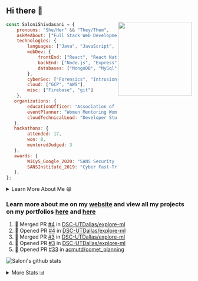 ## Hi there 👋

<img align='right' src="https://storage.googleapis.com/saloni-shivdasani-resume/Saloni.png" width="200">

```javascript
const SaloniShivdasani = {
    pronouns: "She/Her" && "They/Them",
    askMeAbout: ["Full Stack Web Development", "Cloud Computing", "Cyber Security"],
    technologies: {
        languages: ["Java", "JavaScript", "SQL", "Python", "C++", "R"],
        webDev: {
            frontEnd: ["React", "React Native", "Electron"],
            backEnd: ["Node.js", "Express", "Flask"],
            databases: ["MongoDB", "MySql"],
        },
        cyberSec: ["Forensics", "Intrusion Detection", "Security Operations", "Network and Application Penetration Testing"],
        cloud: ["GCP", "AWS"],
        misc: ["Firebase", "git"]
    },
   organizations: {
        educationOfficer: "Association of Computer Machinery, UTD",
        eventPlanner: "Women Mentoring Women in Engineering, UTD",
        cloudTechnicalLead: "Developer Students Club, UTD"
   },
   hackathons: {
        attended: 17,
        won: 8,
        mentoredJudged: 3
   },
   awards: {
        WiCyS_Google_2020: "SANS Security Training Scholarship",
        SANSInstitute_2019: "Cyber Fast-Track Game Quarter-Finalist",
   },
};
```

<!--START_SECTION:table-->
<details>

<summary>Learn More About Me 😄 </summary>

I am a junior at The University of Texas at Dallas, and I am currently majoring in Software Engineering with a concentration in Information Assurance. I am interested and have experience in full stack development, cloud computing, and cybersecurity. I hope to find opportunities where I can gain exposure to algorithm and project design. My ultimate aim is to develop futuristic products for users because I am inspired by the impact of computing on society.

I have experience in full stack web development through my participation and awards in hackathons where I have learnt and used React, Node.js, Express, MongoDB, Flask, NLTK, and React Native along with GIT, GCP, and Firebase. Last semester, I was also responsible for backend development for a project at a local NGO where I created a REST API using Node.js, Express, MongoDB and SQL and hosted it on servers using GCP. 

From my coursework and local competitions, I have skills in algorithms and data structures in Java, database management using SQL and machine learning using Python and R. I have also been a quarter-finalist in a national cybersecurity completion hosted by the SANS institute.

I am also actively involved in campus organization where I am the cloud technical lead for Developer Student Club, Mentor and Education Officer for Association of Computing Machinery, event planner for Women Mentoring Women in Engineering and IT Committee member for IEEE.

</details>

<!--END_SECTION:table-->

### Learn more about me on my [website](https://www.saloni-shivdasani.codes) and view all my projects on my portfolios [here](https://www.saloni-shivdasani.codes/projects) and  [here](http://devpost.com/SaloniS)

<!--START_SECTION:activity-->
1. 🎉 Merged PR [#4](https://github.com//DSC-UTDallas/explore-ml/pull/4) in [DSC-UTDallas/explore-ml](https://github.com//DSC-UTDallas/explore-ml)
2. 💪 Opened PR [#4](https://github.com//DSC-UTDallas/explore-ml/pull/4) in [DSC-UTDallas/explore-ml](https://github.com//DSC-UTDallas/explore-ml)
3. 🎉 Merged PR [#3](https://github.com//DSC-UTDallas/explore-ml/pull/3) in [DSC-UTDallas/explore-ml](https://github.com//DSC-UTDallas/explore-ml)
4. 💪 Opened PR [#3](https://github.com//DSC-UTDallas/explore-ml/pull/3) in [DSC-UTDallas/explore-ml](https://github.com//DSC-UTDallas/explore-ml)
5. 💪 Opened PR [#33](https://github.com//acmutd/comet_planning/pull/33) in [acmutd/comet_planning](https://github.com//acmutd/comet_planning)
<!--END_SECTION:activity-->

![Saloni's github stats](https://github-readme-stats.vercel.app/api?username=SaloniSS)

<!--START_SECTION:table-->
<details>

<summary>More Stats 📊 </summary>

<!--START_SECTION:waka-->
![Lines of code](https://img.shields.io/badge/From%20Hello%20World%20I%27ve%20Written-22.6%20million%20lines%20of%20code-blue)

**🐱 My Github Data** 

> 🏆 1,522 Contributions in the Year 2020
 > 
> 📦 510.0 kB Used in Github's Storage 
 > 
> 💼 Opted to Hire
 > 
> 📜 20 Public Repositories
 > 
> 🔑 17 Private Repositories 

**I'm a Night 🦉** 

```text
🌞 Morning    208 commits    ████░░░░░░░░░░░░░░░░░░░░░   18.46% 
🌆 Daytime    236 commits    █████░░░░░░░░░░░░░░░░░░░░   20.94% 
🌃 Evening    371 commits    ████████░░░░░░░░░░░░░░░░░   32.92% 
🌙 Night      312 commits    ███████░░░░░░░░░░░░░░░░░░   27.68%

```
📅 **I'm Most Productive on Saturday** 

```text
Monday       107 commits    ██░░░░░░░░░░░░░░░░░░░░░░░   9.49% 
Tuesday      71 commits     █░░░░░░░░░░░░░░░░░░░░░░░░   6.3% 
Wednesday    107 commits    ██░░░░░░░░░░░░░░░░░░░░░░░   9.49% 
Thursday     53 commits     █░░░░░░░░░░░░░░░░░░░░░░░░   4.7% 
Friday       150 commits    ███░░░░░░░░░░░░░░░░░░░░░░   13.31% 
Saturday     368 commits    ████████░░░░░░░░░░░░░░░░░   32.65% 
Sunday       271 commits    ██████░░░░░░░░░░░░░░░░░░░   24.05%

```


📊 **This Week I Spent My Time On** 

```text
⌚︎ Time Zone: America/Chicago

💬 Programming Languages: 
JavaScript               3 hrs 58 mins       ████████████████████░░░░░   79.81% 
Other                    28 mins             ██░░░░░░░░░░░░░░░░░░░░░░░   9.45% 
Python                   16 mins             █░░░░░░░░░░░░░░░░░░░░░░░░   5.56% 
TypeScript               9 mins              ░░░░░░░░░░░░░░░░░░░░░░░░░   3.21% 
JSON                     2 mins              ░░░░░░░░░░░░░░░░░░░░░░░░░   0.85%

```

**I Mostly Code in JavaScript** 

```text
JavaScript               20 repos            ████████████░░░░░░░░░░░░░   50.0% 
Java                     5 repos             ███░░░░░░░░░░░░░░░░░░░░░░   12.5% 
TypeScript               5 repos             ███░░░░░░░░░░░░░░░░░░░░░░   12.5% 
CSS                      3 repos             ██░░░░░░░░░░░░░░░░░░░░░░░   7.5% 
PHP                      2 repos             █░░░░░░░░░░░░░░░░░░░░░░░░   5.0%

```



<!--END_SECTION:waka-->

<!--END_SECTION:table-->

<!--
**SaloniSS/SaloniSS** is a ✨ _special_ ✨ repository because its `README.md` (this file) appears on your GitHub profile.

Here are some ideas to get you started:

- 🔭 I’m currently working on ...
- 🌱 I’m currently learning ...
- 👯 I’m looking to collaborate on ...
- 🤔 I’m looking for help with ...
- 💬 Ask me about ...
- 📫 How to reach me: ...
- 😄 Pronouns: ...
- ⚡ Fun fact: ...
-->
